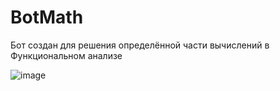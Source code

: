 # BotMath
Бот создан для решения определённой части вычислений в Функциональном анализе  

![image](https://github.com/kulikrch/BotMath/assets/93386717/a201a9c5-5eee-445a-be46-aa676998f08f)

